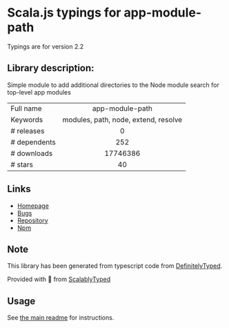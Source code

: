 
# Scala.js typings for app-module-path

Typings are for version 2.2

## Library description:
Simple module to add additional directories to the Node module search for top-level app modules

|                    |                 |
| ------------------ | :-------------: |
| Full name          | app-module-path |
| Keywords           | modules, path, node, extend, resolve |
| # releases         | 0 |
| # dependents       | 252 |
| # downloads        | 17746386 |
| # stars            | 40 |

## Links
- [Homepage](https://github.com/patrick-steele-idem/app-module-path-node)
- [Bugs](https://github.com/patrick-steele-idem/app-module-path-node/issues)
- [Repository](https://github.com/patrick-steele-idem/app-module-path-node)
- [Npm](https://www.npmjs.com/package/app-module-path)
    


## Note
This library has been generated from typescript code from [DefinitelyTyped](https://definitelytyped.org).

Provided with :purple_heart: from [ScalablyTyped](https://github.com/oyvindberg/ScalablyTyped)

## Usage
See [the main readme](../../readme.md) for instructions.


